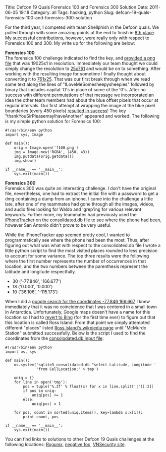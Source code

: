 Title: Defcon 19 Quals Forensics 100 and Forensics 300 Solution
Date: 2011-06-05 19:18
Category: all
Tags: hacking, python
Slug: defcon-19-quals-forensics-100-and-forensics-300-solution

For the third year, I competed with team Shellphish in the Defcon quals.
We pulled through with some amazing points at the end to finish in [8th
place][]. My successful contributions, however, were really only with
respect to Forensics 100 and 300. My write up for the following are
below:

**Forensics 100**  
The forensics 100 challenge indicated to find the key, and [provided a
png file][] that was 19025x1 in resolution. Immediately our team thought
we could simply change the resolution to [25x761][] and would be on to
something. After working with the resulting image for sometime I finally
thought about converting it to [761x25][]. That was our first break
through when we read some text along the lines of
"ILoveMeSomesheepysheepies" followed by binary that includes capital
'O's in place of some of the '0's. After no success with different
permutations of that message we incorporated an idea the other team
members had about the blue offset pixels that occur at regular
intervals. Our first attempt at wrapping the image at the blue pixel
boundaries (every 450 pixels) [resulted in success][]! The key
"thankYouSirPleasemayIhaveAnother" appeared and worked. The following is
my simple python solution for Forensics 100:

~~~~ {lang="python" line="1"}
#!/usr/bin/env python
import sys, Image

def main():
    orig = Image.open('f100.png')
    img = Image.new('RGBA', (450, 43))
    img.putdata(orig.getdata())
    img.show()

if __name__ == '__main__':
    sys.exit(main())
~~~~

**Forensics 300**  
Forensics 300 was quite an interesting challenge. I don't have the
original file, nevertheless, one had to extract the initial file with a
password to get a dmg containing a dump from an iphone. I came into the
challenge a little late, after one of my teammates had gone through all
the images, videos, and audio files looking for Waldo and 'grep'ing for
various relevant keywords. Further more, my teammates had previously
used the [iPhoneTracker][] on the consolidated.db file to see where the
phone had been, however San Antonio didn't prove to be very useful.

While the iPhoneTracker app seemed pretty cool, I wanted to
programmatically see where the phone had been the most. Thus, after
figuring out what was what with respect to the consolidated.db file I
wrote a little python script to find the most visited places rounded to
less precision to account for some variance. The top three results were
the following where the first number represents the number of
occurrences in that location, and the two numbers between the
parenthesis represent the latitude and longitude respectfully.

-   30 ('-77.846', '166.677')
-   18 ('0.000', '0.000')
-   10 ('36.106', '-115.173')

When I did a [google search for the coordinates -77.846 166.667][] I
knew immediately that it was no coincidence that I was centered in a
small town in Antarctica. Unfortunately, Google maps doesn't have a name
for this location so I had to [revert to Bing][] (for the first time
ever) to figure out that this location is called Ross Island. From that
point we simply attempted different "places" listed [Ross Island's
wikpiedia page][] until "McMurdo Station" submitted successfully. Below
is the script I used to find the coordinates from the [consolodated.db
input file][]:

~~~~ {lang="python" line="1"}
#!/usr/bin/env python
import os, sys

def main():
    os.system('sqlite3 consolidated.db "select Latitude, Longitude '
              'from CellLocation;" > tmp')
    
    uniq = {}
    for line in open('tmp'):
        pos = tuple('%.3f' % float(x) for x in line.split('|')[:2])
        if pos in uniq:
            uniq[pos] += 1
        else:
            uniq[pos] = 1

    for pos, count in sorted(uniq.items(), key=lambda x:x[1]):
        print count, pos

if __name__ == '__main__':
    sys.exit(main())
~~~~

You can find links to solutions to other Defcon 19 Quals challenges at
the following locations: [Rogunix][], [negative foo][], [VNSecurity
site][].

  [8th place]: http://stalkr.net/defcon/graph.htm
  [provided a png file]: /wordpress/wp-content/uploads/2011/06/f100.png
  [25x761]: /wordpress/wp-content/uploads/2011/06/f100_25_761.png
  [761x25]: /wordpress/wp-content/uploads/2011/06/f100_761_25.png
  [resulted in success]: /wordpress/wp-content/uploads/2011/06/f100_solution.png
  [iPhoneTracker]: http://petewarden.github.com/iPhoneTracker/
  [google search for the coordinates -77.846 166.667]: http://maps.google.com/maps?f=q&source=s_q&hl=en&geocode=&q=-77.846+166.677&sll=-77.578778,167.409668&sspn=1.030596,5.218506&ie=UTF8&t=h&z=15
  [revert to Bing]: http://www.bing.com/maps/?v=2&where1=-77.846%20166.677
  [Ross Island's wikpiedia page]: http://en.wikipedia.org/wiki/Ross_Island
  [consolodated.db input file]: /wordpress/wp-content/uploads/2011/06/consolidated.db
  [Rogunix]: http://rogunix.com/defconquals19.html
  [negative foo]: http://t.negativefoo.org/post/6235620215/dc19-ctf-quals-writeups
  [VNSecurity site]: http://www.vnsecurity.net/2011/05/defcon-19-ctf-quals-writeups-collection/
